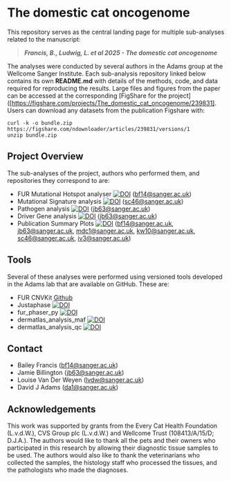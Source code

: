 # The domestic cat oncogenome

This repository serves as the central landing page for multiple sub-analyses related to the manuscript:

> **_Francis, B., Ludwig, L. et al 2025 - The domestic cat oncogenome_**

The analyses were conducted by several authors in the Adams group at the Wellcome Sanger Institute. Each sub-analysis repository linked below contains its own **README.md** with details of the methods, code, and data required for reproducing the results. Large files and figures from the paper can be accessed at the corresponding [FigShare for the project]([https://figshare.com/projects/The_domestic_cat_oncogenome/239831].
Users can download any datasets from the publication Figshare with: 
```
curl -k -o bundle.zip https://figshare.com/ndownloader/articles/239831/versions/1
unzip bundle.zip
```

## Project Overview

The sub-analyses of the project, authors who performed them, and repositories they correspond to are:  
- FUR Mutational Hotspot analyser [![DOI](https://zenodo.org/badge/945953867.svg)](https://doi.org/10.5281/zenodo.15221853)
 (bf14@sanger.ac.uk)
- Mutational Signature analysis [![DOI](https://zenodo.org/badge/971292322.svg)](https://doi.org/10.5281/zenodo.15304185)
 (sc46@sanger.ac.uk)
- Pathogen analysis [![DOI](https://zenodo.org/badge/932059905.svg)](https://doi.org/10.5281/zenodo.15228426) (jb63@sanger.ac.uk)
- Driver Gene analysis [![DOI](https://zenodo.org/badge/932059905.svg)](https://doi.org/10.5281/zenodo.15228426)
 (jb63@sanger.ac.uk)
- Publication Summary Plots [![DOI](https://zenodo.org/badge/971292322.svg)](https://doi.org/10.5281/zenodo.15304185) (bf14@sanger.ac.uk, jb63@sanger.ac.uk, mdc1@sanger.ac.uk, kw10@sanger.ac.uk, sc46@sanger.ac.uk, iv3@sanger.ac.uk)

## Tools 
Several of these analyses were performed using versioned tools developed in the Adams lab that are available on GitHub. These are: 
- FUR CNVKit [Github](https://github.com/team113sanger/project_fur_felis_catus_cnv_analysis)
- Justaphase [![DOI](https://zenodo.org/badge/945988734.svg)](https://doi.org/10.5281/zenodo.15221722)
- fur_phaser_py [![DOI](https://zenodo.org/badge/966640631.svg)](https://doi.org/10.5281/zenodo.15221798)
- dermatlas_analysis_maf [![DOI](https://zenodo.org/badge/935644892.svg)](https://doi.org/10.5281/zenodo.15229904)
- dermatlas_analysis_qc [![DOI](https://zenodo.org/badge/936108624.svg)](https://doi.org/10.5281/zenodo.15229877)


## Contact 

- Bailey Francis (<bf14@sanger.ac.uk>)
- Jamie Billington (<jb63@sanger.ac.uk>)
- Louise Van Der Weyen (<lvdw@sanger.ac.uk>)
- David J Adams (<da1@sanger.ac.uk>)


## Acknowledgements
This work was supported by grants from the Every Cat Health Foundation (L.v.d.W.), CVS Group plc (L.v.d.W.) and Wellcome Trust (108413/A/15/D; D.J.A.). The authors would like to thank all the pets and their owners who participated in this research by allowing their diagnostic tissue samples to be used. The authors would also like to thank the veterinarians who collected the samples, the histology staff who processed the tissues, and the pathologists who made the diagnoses.
